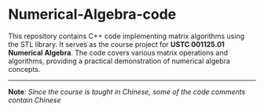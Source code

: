 # Numerical-Algebra-code
This repository contains C++ code implementing matrix algorithms using the STL library. It serves as the course project for **USTC 001125.01 Numerical Algebra**. The code covers various matrix operations and algorithms, providing a practical demonstration of numerical algebra concepts.

-------

**Note**: *Since the course is taught in Chinese, some of the code comments contain Chinese*
